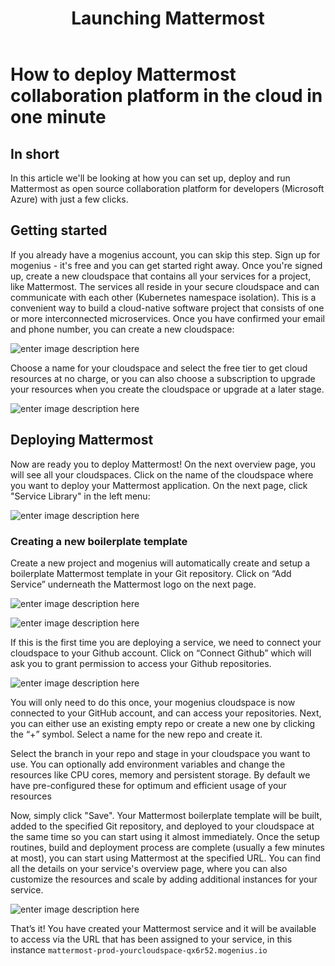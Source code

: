 ﻿---
sidebar_position: 17
title: Launching Mattermost
slug: deploy-mattermost-in-the-cloud
---

# How to deploy Mattermost collaboration platform in the cloud in one minute

## In short

In this article we'll be looking at how you can set up, deploy and run Mattermost as open source collaboration platform for developers (Microsoft Azure) with just a few clicks. 

## Getting started

If you already have a mogenius account, you can skip this step. 
Sign up for mogenius - it's free and you can get started right away. Once you're signed up, create a new cloudspace that contains all your services for a project, like Mattermost. The services all reside in your secure cloudspace and can communicate with each other (Kubernetes namespace isolation). This is a convenient way to build a cloud-native software project that consists of one or more interconnected microservices. Once you have confirmed your email and phone number, you can create a new cloudspace:

![enter image description here](https://api.mogenius.com/file/id/115e92a0-6daa-4b15-9420-438448351d89)

Choose a name for your cloudspace and select the free tier to get cloud resources at no charge, or you can also choose a subscription to upgrade your resources when you create the cloudspace or upgrade at a later stage.

![enter image description here](https://api.mogenius.com/file/id/7ec47c7f-4dc0-4f5b-8a2f-b8345a369ae8)

## Deploying Mattermost

Now are ready you to deploy Mattermost! On the next overview page, you will see all your cloudspaces. Click on the name of the cloudspace where you want to deploy your Mattermost application. On the next page, click "Service Library" in the left menu:

![enter image description here](https://api.mogenius.com/file/id/a12d10f1-4b9b-4adb-95ec-db193e1db440)

### Creating a new boilerplate template

Create a new project and mogenius will automatically create and setup a boilerplate Mattermost template in your Git repository. Click on “Add Service” underneath the Mattermost logo on the next page.

![enter image description here](https://api.mogenius.com/file/id/ca802ca9-fc18-483f-8ea9-f3526090c511)

![enter image description here](https://api.mogenius.com/file/id/261fdd2c-e967-4067-a37b-4fa55246b7d3)

If this is the first time you are deploying a service, we need to connect your cloudspace to your Github account. Click on “Connect Github” which will ask you to grant permission to access your Github repositories.

![enter image description here](https://api.mogenius.com/file/id/88626d92-fa15-4d9e-8598-6a914daa633c)


You will only need to do this once, your mogenius cloudspace is now connected to your GitHub account, and can access your repositories.
Next, you can either use an existing empty repo or create a new one by clicking the “+” symbol. Select a name for the new repo and create it.

Select the branch in your repo and stage in your cloudspace you want to use. You can optionally add environment variables and change the resources like CPU cores, memory and persistent storage. By default we have pre-configured these for optimum and efficient usage of your resources

Now, simply click "Save". Your Mattermost boilerplate template will be built, added to the specified Git repository, and deployed to your cloudspace at the same time so you can start using it almost immediately. Once the setup routines, build and deployment process are complete (usually a few minutes at most), you can start using Mattermost at the specified URL. You can find all the details on your service's overview page, where you can also customize the resources and scale by adding additional instances for your service.

![enter image description here](https://api.mogenius.com/file/id/7f4b5f00-29e4-43fa-89c5-d9b236a03e07)

That’s it! You have created your Mattermost service and it will be available to access via the URL that has been assigned to your service, in this instance `mattermost-prod-yourcloudspace-qx6r52.mogenius.io`

